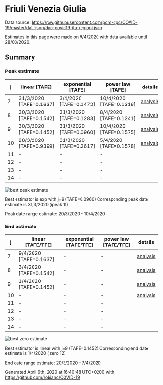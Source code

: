# Friuli Venezia Giulia


Data source: https://raw.githubusercontent.com/pcm-dpc/COVID-19/master/dati-json/dpc-covid19-ita-regioni.json

Estimates in this page were made on 9/4/2020 with data available until 28/03/2020.


## Summary 

### Peak estimate 
|j|linear [TAFE]|exponential [TAFE]|power law [TAFE]|details|
|---|----|-----------|---------|-------|
|7|31/3/2020 [TAFE=0.1637]|3/4/2020 [TAFE=0.1472]|10/4/2020 [TAFE=0.1316]|[analysis](COVID-19_friuli_venezia_giulia_j7_2020-03-28.md)|
|8|30/3/2020 [TAFE=0.1542]|31/3/2020 [TAFE=0.1283]|8/4/2020 [TAFE=0.1241]|[analysis](COVID-19_friuli_venezia_giulia_j8_2020-03-28.md)|
|9|30/3/2020 [TAFE=0.1452]|31/3/2020 [TAFE=0.0960]|10/4/2020 [TAFE=0.1575]|[analysis](COVID-19_friuli_venezia_giulia_j9_2020-03-28.md)|
|10|28/3/2020 [TAFE=0.9399]|31/3/2020 [TAFE=0.2617]|5/4/2020 [TAFE=0.1578]|[analysis](COVID-19_friuli_venezia_giulia_j10_2020-03-28.md)|
|11|-|-|-||
|12|-|-|-||
|13|-|-|-||
|14|-|-|-||

![best peak estimate](COVID-19_friuli_venezia_giulia_j9_2020-03-28.png)

Best estimator is exp with j=9 (TAFE=0.0960)
Corresponding peak date estimate is 31/3/2020 (ipeak 11)


Peak date range estimate: 20/3/2020 - 10/4/2020

### End estimate 
|j|linear [TAFE/TFE]|exponential [TAFE/TFE]|power law [TAFE/TFE]|details|
|---|----|-----------|---------|-------|
|7|9/4/2020 [TAFE=0.1637]|-|-|[analysis](COVID-19_friuli_venezia_giulia_j7_2020-03-28.md)|
|8|3/4/2020 [TAFE=0.1542]|-|-|[analysis](COVID-19_friuli_venezia_giulia_j8_2020-03-28.md)|
|9|1/4/2020 [TAFE=0.1452]|-|-|[analysis](COVID-19_friuli_venezia_giulia_j9_2020-03-28.md)|
|10|-|-|-|[analysis](COVID-19_friuli_venezia_giulia_j10_2020-03-28.md)|
|11|-|-|-||
|12|-|-|-||
|13|-|-|-||
|14|-|-|-||

![best zero estimate](COVID-19_friuli_venezia_giulia_j9_2020-03-28.png)

Best estimator is linear with j=9 (TAFE=0.1452)
Corresponding end date estimate is 1/4/2020 (izero 12)


End date range estimate: 20/3/2020 - 7/4/2020

Generated April 9th, 2020 at 16:40:48 UTC+0200 with https://github.com/robianc/COVID-19
